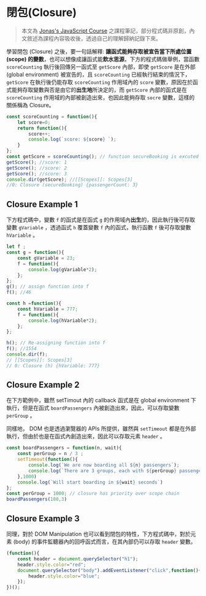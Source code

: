 # 閉包(Closure)
> 本文為 [Jonas's JavaScript Course](https://www.udemy.com/course/the-complete-javascript-course/) 之課程筆記，部分程式碼非原創，內文敘述為課程內容吸收後，透過自己的理解歸納記錄下來。

學習閉包 (Closure) 之後，要一句話解釋: **讓函式能夠存取被宣告當下所處位置 (scope) 的變數**，也可以想像成讓函式能**飲水思源**，下方的程式碼做舉例，當函數 `scoreCounting` 執行後回傳另一函式至 `getScore` 內部，即使 `getScore` 是在外部 (global environment) 被宣告的，且 `scoreCounting` 已經執行結束的情況下， `getScore` 在執行後仍能存取 `scoreCounting` 作用域內的 `score` 變數，原因在於函式能夠存取變數與否是由它的**出生地**所決定的，而 `getScore` 內部的函式是在 `scoreCounting` 作用域的內部被創造出來，也因此能夠存取 `socre` 變數，這樣的關係稱為 Closure。

```js
const scoreCounting = function(){
    let score=0;
    return function(){
        score++;
        console.log(`score: ${score} `);
    }
};
const getScore = scoreCounting(); // function secureBooking is excuted and returned a function to booker
getScore(); //score: 1
getScore(); //score: 2 
getScore(); //score: 3
console.dir(getScore); //[[Scopes]]: Scopes[3]
//0: Closure (secureBooking) {passengerCount: 3}
```
## Closure Example 1

下方程式碼中，變數 `f` 的函式是在函式 `g` 的作用域內**出生**的，因此執行後可存取變數 `gVariable` ，透過函式 `h` 覆蓋變數 `f` 內的函式，執行函數 `f` 後可存取變數 `hVariable` 。

```js
let f ;
const g = function(){
    const gVariable = 23;
    f = function(){
        console.log(gVariable*2);
    };
};
g(); // assign function into f
f(); //46

const h =function(){
    const hVariable = 777;
    f = function(){
        console.log(hVariable*2);
    };
};

h(); // Re-assigning function into f
f(); //1554
console.dir(f); 
// [[Scopes]]: Scopes[3]
// 0: Closure (h) {hVariable: 777}
```

## Closure Example 2

在下方範例中，雖然 setTimout 內的 callback 函式是在 global environment 下執行，但是在函式 `boardPassengers` 內被創造出來，因此，可以存取變數 `perGroup` 。

同樣地， DOM 也是透過瀏覽器的 APIs 所提供，雖然與 `setTimeout` 都是在外部執行，但由於也是在函式內創造出來，因此可以存取元素  `header` 。

```js
const boardPassengers = function(n, wait){
    const perGroup = n / 3 ;
    setTimeout(function(){
        console.log(`We are now boarding all ${n} passengers`);
        console.log(`There are 3 groups, each with ${perGroup} passengers`);
    },1000)
    console.log(`Will start boarding in ${wait} seconds`)
};
const perGroup = 1000; // closure has priority over scope chain
boardPassengers(180,3)

```

## Closure Example 3
同理，對於 DOM Manipulation 也可以看到閉包的特性，下方程式碼中，對於元素 (body) 的事件監聽器內的回呼函式而言，在其內部仍可以存取 `header` 變數。

```js
(function(){
    const header = document.querySelector("h1");
    header.style.color="red";
    document.querySelector("body").addEventListener("click",function(){
        header.style.color="blue";
    });
})();
```
